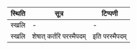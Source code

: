 | स्थिति | सूत्र | टिप्पणी |
| ----- | ------- | ------ |
| स्खलि | - | - |
| स्खलि | शेषात् कर्तरि परस्मैपदम् | इति परस्मैपदम् |
